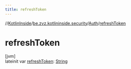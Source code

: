 ```yaml
---
title: refreshToken
---
```

//[KotlinInside](../../../index.html)/[be.zvz.kotlininside.security](../index.html)/[Auth](index.html)/[refreshToken](refresh-token.html)



# refreshToken



[jvm]\
lateinit var [refreshToken](refresh-token.html): [String](https://kotlinlang.org/api/latest/jvm/stdlib/kotlin/-string/index.html)




